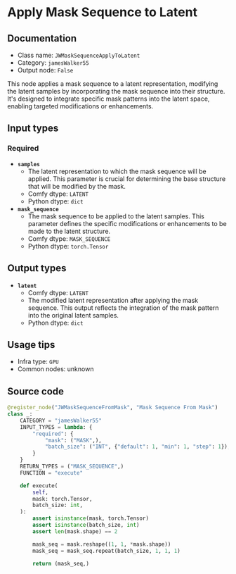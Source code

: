 # Apply Mask Sequence to Latent
## Documentation
- Class name: `JWMaskSequenceApplyToLatent`
- Category: `jamesWalker55`
- Output node: `False`

This node applies a mask sequence to a latent representation, modifying the latent samples by incorporating the mask sequence into their structure. It's designed to integrate specific mask patterns into the latent space, enabling targeted modifications or enhancements.
## Input types
### Required
- **`samples`**
    - The latent representation to which the mask sequence will be applied. This parameter is crucial for determining the base structure that will be modified by the mask.
    - Comfy dtype: `LATENT`
    - Python dtype: `dict`
- **`mask_sequence`**
    - The mask sequence to be applied to the latent samples. This parameter defines the specific modifications or enhancements to be made to the latent structure.
    - Comfy dtype: `MASK_SEQUENCE`
    - Python dtype: `torch.Tensor`
## Output types
- **`latent`**
    - Comfy dtype: `LATENT`
    - The modified latent representation after applying the mask sequence. This output reflects the integration of the mask pattern into the original latent samples.
    - Python dtype: `dict`
## Usage tips
- Infra type: `GPU`
- Common nodes: unknown


## Source code
```python
@register_node("JWMaskSequenceFromMask", "Mask Sequence From Mask")
class _:
    CATEGORY = "jamesWalker55"
    INPUT_TYPES = lambda: {
        "required": {
            "mask": ("MASK",),
            "batch_size": ("INT", {"default": 1, "min": 1, "step": 1}),
        }
    }
    RETURN_TYPES = ("MASK_SEQUENCE",)
    FUNCTION = "execute"

    def execute(
        self,
        mask: torch.Tensor,
        batch_size: int,
    ):
        assert isinstance(mask, torch.Tensor)
        assert isinstance(batch_size, int)
        assert len(mask.shape) == 2

        mask_seq = mask.reshape((1, 1, *mask.shape))
        mask_seq = mask_seq.repeat(batch_size, 1, 1, 1)

        return (mask_seq,)

```
